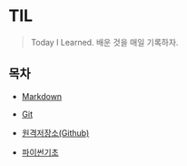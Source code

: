 # TIL

> Today I Learned. 배운 것을 매일 기록하자.



## 목차

- [Markdown](./Markdown)
- [Git](./Git)
- [원격저장소(Github)](./원격저장소(Github))

- [파이썬기초](./파이썬기초)
